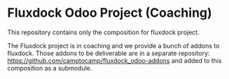 # Fluxdock Odoo Project (Coaching)

This repository contains only the composition for fluxdock project.

The Fluxdock project is in coaching and we provide a bunch of addons to fluxdock.
Those addons to be deliverable are in a separate repository: https://github.com/camptocamp/fluxdock_odoo-addons
and added to this composition as a submodule.
